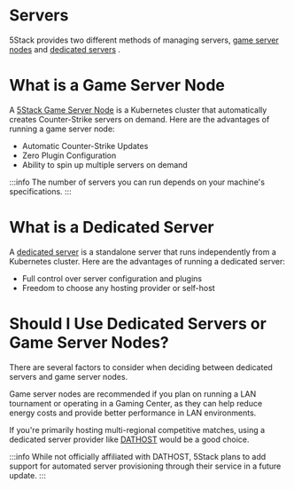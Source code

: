  # Servers
 5Stack provides two different methods of managing servers, [game server nodes](#what-is-a-game-server-node) and [dedicated servers](#what-is-a-dedicated-server) .

# What is a Game Server Node

A [5Stack Game Server Node](/servers/game-server-nodes) is a Kubernetes cluster that automatically creates Counter-Strike servers on demand. Here are the advantages of running a game server node:

* Automatic Counter-Strike Updates
* Zero Plugin Configuration 
* Ability to spin up multiple servers on demand

:::info
The number of servers you can run depends on your machine's specifications.
:::


# What is a Dedicated Server

A [dedicated server](./dedicated-servers) is a standalone server that runs independently from a Kubernetes cluster. Here are the advantages of running a dedicated server:

* Full control over server configuration and plugins
* Freedom to choose any hosting provider or self-host


# Should I Use Dedicated Servers or Game Server Nodes?

There are several factors to consider when deciding between dedicated servers and game server nodes.

Game server nodes are recommended if you plan on running a LAN tournament or operating in a Gaming Center, as they can help reduce energy costs and provide better performance in LAN environments.

If you're primarily hosting multi-regional competitive matches, using a dedicated server provider like [DATHOST](https://dathost.net/) would be a good choice.

:::info
While not officially affiliated with DATHOST, 5Stack plans to add support for automated server provisioning through their service in a future update.
:::